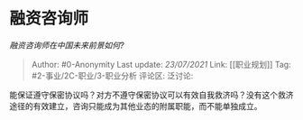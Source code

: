 # 融资咨询师
*融资咨询师在中国未来前景如何?*

> Author: #0-Anonymity
> Last update: *23/07/2021*
> Link: [[职业规划]]
> Tag: #2-事业/2C-职业/3-职业分析
> 评论区:
> 泛讨论:

能保证遵守保密协议吗？对方不遵守保密协议可以有效自我救济吗？没有这个救济途径的有效建立，咨询只能成为其他业态的附属职能，而不能单独成立。
